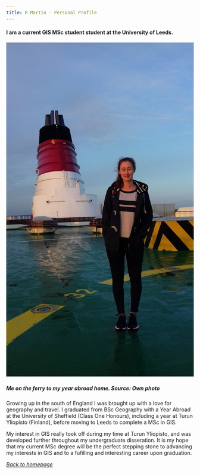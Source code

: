 ```yaml
---
title: R Martin - Personal Profile
---
```

#### I am a current GIS MSc student student at the University of Leeds.

![Me](me1.jpg "Me on the ferry to my year abroad home")
##### Me on the ferry to my year abroad home. Source: Own photo

Growing up in the south of England I was brought up with a love for geography and travel. I graduated from BSc Geography with a Year Abroad at the University of Sheffield (Class One Honours), including a year at Turun Yliopisto (Finland), before moving to Leeds to complete a MSc in GIS.

My interest in GIS really took off during my time at Turun Yliopisto, and was developed further throughout my undergraduate disseration. It is my hope that my current MSc degree will be the perfect stepping stone to advancing my interests in GIS and to a fufilling and interesting career upon graduation.

[*Back to homepage*](https://gy19rgm.github.io/)
